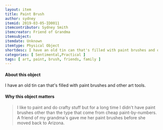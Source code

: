 ```yaml
---
layout: item
title: Paint Brush
author: sydney
itemid: 2019-03-05-ID0011
itemcontributor: Sydney Smith
itemcreator: Friend of Grandma
itemsubject: 
itemdate: Unknown
itemtype: Physical Object
shortdesc: I have an old tin can that's filled with paint brushes and other art tools
categories: [ Sentimental,Practical ]
tags: [ art, paint, brush, friends, family ]
---
```


#### About this object

I have an old tin can that's filled with paint brushes and other art tools.

#### Why this object matters

<blockquote>
I like to paint and do crafty stuff but for a long time I didn't have paint brushes other than the type that come from cheap paint-by-numbers. A friend of my grandma's gave me her paint brushes before she moved back to Arizona. 
</blockquote>